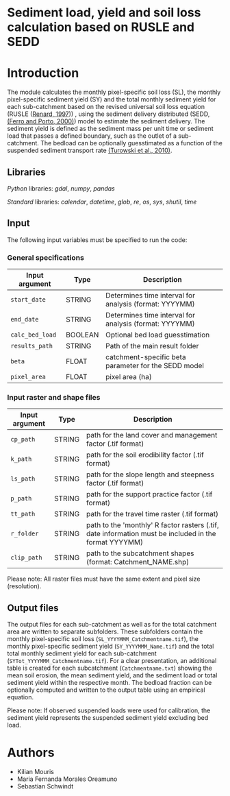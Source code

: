 # Sediment load, yield and soil loss calculation based on RUSLE and SEDD

# Introduction

The module calculates the monthly pixel-specific soil loss (SL), the monthly pixel-specific sediment yield (SY) and the 
total monthly sediment yield for each sub-catchment based on the revised universal soil loss equation (RUSLE ([Renard, 1997](https://www.ars.usda.gov/arsuserfiles/64080530/rusle/ah_703.pdf)))
, using the sediment delivery distributed (SEDD, [(Ferro and Porto, 2000)](https://ascelibrary.org/doi/10.1061/%28ASCE%291084-0699%282000%295%3A4%28411%29)) 
model to estimate the sediment delivery. The sediment yield is defined as the sediment mass per unit time or 
sediment load that passes a defined boundary, such as the outlet of a sub-catchment. 
The bedload can be optionally guesstimated as a function of the suspended sediment transport rate 
[(Turowski et al., 2010)](https://ascelibrary.org/doi/10.1061/%28ASCE%291084-0699%282000%295%3A4%28411%29). 


## Libraries

*Python* libraries:  *gdal*, *numpy*, *pandas*

*Standard* libraries: *calendar*, *datetime*, *glob*, *re*, *os*, *sys*, *shutil*, *time*

## Input
The following input variables must be specified to run the code:

### General specifications

| Input argument | Type | Description |
|-----------------|------|-------------|
|`start_date`| STRING | Determines time interval for analysis (format: YYYYMM) |
|`end_date`| STRING | Determines time interval for analysis (format: YYYYMM)  |
|`calc_bed_load`| BOOLEAN | Optional bed load guesstimation  |
|`results_path`| STRING |Path of the main result folder|
|`beta`| FLOAT |catchment-specific beta parameter for the SEDD model|
|`pixel_area`| FLOAT |pixel area (ha)|

### Input raster and shape files

| Input argument | Type | Description |
|-----------------|------|-------------|
|`cp_path`| STRING | path for the land cover and management factor (.tif format) |
|`k_path`| STRING | path for the soil erodibility factor (.tif format)  |
|`ls_path`| STRING | path for the slope length and steepness factor (.tif format)  |
|`p_path`| STRING | path for the support practice factor (.tif format)  |
|`tt_path`| STRING | path for the travel time raster (.tif format)  |
|`r_folder`| STRING | path to the 'monthly' R factor rasters (.tif, date information must be included in the format YYYYMM)  |
|`clip_path`| STRING | path to the subcatchment shapes (format: Catchment_NAME.shp)  |

Please note: All raster files must have the same extent and pixel size (resolution).

## Output files

The output files for each sub-catchment as well as for the total catchment area are written to separate subfolders. 
These subfolders contain the monthly pixel-specific soil loss (`SL_YYYYMMM_Catchmentname.tif`), the monthly pixel-specific 
sediment yield (`SY_YYYYMMM_Name.tif`) and the total total monthly sediment yield for each sub-catchment 
(`SYTot_YYYYMMM_Catchmentname.tif`). 
For a clear presentation, an additional table is created for each subcatchment (`Catchmentname.txt`) showing the mean soil erosion, 
the mean sediment yield, and the sediment load or total sediment yield within the respective month. 
The bedload fraction can be optionally computed and written to the output table using an empirical equation.

Please note:
If observed suspended loads were used for calibration, the sediment yield represents the suspended sediment yield 
excluding bed load.

# Authors
- Kilian Mouris
- Maria Fernanda Morales Oreamuno
- Sebastian Schwindt